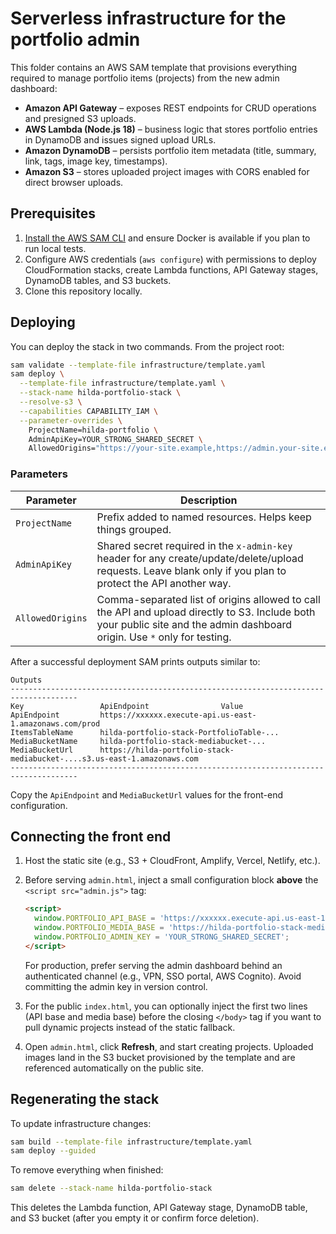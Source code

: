 # Serverless infrastructure for the portfolio admin

This folder contains an AWS SAM template that provisions everything required to manage portfolio items (projects) from the new admin dashboard:

* **Amazon API Gateway** – exposes REST endpoints for CRUD operations and presigned S3 uploads.
* **AWS Lambda (Node.js 18)** – business logic that stores portfolio entries in DynamoDB and issues signed upload URLs.
* **Amazon DynamoDB** – persists portfolio item metadata (title, summary, link, tags, image key, timestamps).
* **Amazon S3** – stores uploaded project images with CORS enabled for direct browser uploads.

## Prerequisites

1. [Install the AWS SAM CLI](https://docs.aws.amazon.com/serverless-application-model/latest/developerguide/install-sam-cli.html) and ensure Docker is available if you plan to run local tests.
2. Configure AWS credentials (`aws configure`) with permissions to deploy CloudFormation stacks, create Lambda functions, API Gateway stages, DynamoDB tables, and S3 buckets.
3. Clone this repository locally.

## Deploying

You can deploy the stack in two commands. From the project root:

```bash
sam validate --template-file infrastructure/template.yaml
sam deploy \
  --template-file infrastructure/template.yaml \
  --stack-name hilda-portfolio-stack \
  --resolve-s3 \
  --capabilities CAPABILITY_IAM \
  --parameter-overrides \
    ProjectName=hilda-portfolio \
    AdminApiKey=YOUR_STRONG_SHARED_SECRET \
    AllowedOrigins="https://your-site.example,https://admin.your-site.example"
```

### Parameters

| Parameter | Description |
|-----------|-------------|
| `ProjectName` | Prefix added to named resources. Helps keep things grouped. |
| `AdminApiKey` | Shared secret required in the `x-admin-key` header for any create/update/delete/upload requests. Leave blank only if you plan to protect the API another way. |
| `AllowedOrigins` | Comma-separated list of origins allowed to call the API and upload directly to S3. Include both your public site and the admin dashboard origin. Use `*` only for testing. |

After a successful deployment SAM prints outputs similar to:

```
Outputs
-------------------------------------------------------------------------------------
Key                 ApiEndpoint                Value
ApiEndpoint         https://xxxxxx.execute-api.us-east-1.amazonaws.com/prod
ItemsTableName      hilda-portfolio-stack-PortfolioTable-...
MediaBucketName     hilda-portfolio-stack-mediabucket-...
MediaBucketUrl      https://hilda-portfolio-stack-mediabucket-....s3.us-east-1.amazonaws.com
-------------------------------------------------------------------------------------
```

Copy the `ApiEndpoint` and `MediaBucketUrl` values for the front-end configuration.

## Connecting the front end

1. Host the static site (e.g., S3 + CloudFront, Amplify, Vercel, Netlify, etc.).
2. Before serving `admin.html`, inject a small configuration block **above** the `<script src="admin.js">` tag:

   ```html
   <script>
     window.PORTFOLIO_API_BASE = 'https://xxxxxx.execute-api.us-east-1.amazonaws.com/prod';
     window.PORTFOLIO_MEDIA_BASE = 'https://hilda-portfolio-stack-mediabucket-123456.s3.us-east-1.amazonaws.com';
     window.PORTFOLIO_ADMIN_KEY = 'YOUR_STRONG_SHARED_SECRET';
   </script>
   ```

   For production, prefer serving the admin dashboard behind an authenticated channel (e.g., VPN, SSO portal, AWS Cognito). Avoid committing the admin key in version control.

3. For the public `index.html`, you can optionally inject the first two lines (API base and media base) before the closing `</body>` tag if you want to pull dynamic projects instead of the static fallback.

4. Open `admin.html`, click **Refresh**, and start creating projects. Uploaded images land in the S3 bucket provisioned by the template and are referenced automatically on the public site.

## Regenerating the stack

To update infrastructure changes:

```bash
sam build --template-file infrastructure/template.yaml
sam deploy --guided
```

To remove everything when finished:

```bash
sam delete --stack-name hilda-portfolio-stack
```

This deletes the Lambda function, API Gateway stage, DynamoDB table, and S3 bucket (after you empty it or confirm force deletion).
